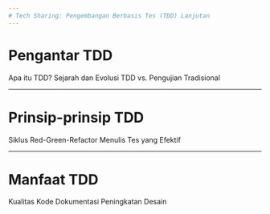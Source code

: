 ```yaml
---
# Tech Sharing: Pengembangan Berbasis Tes (TDD) Lanjutan
---
```


# Pengantar TDD
Apa itu TDD?
Sejarah dan Evolusi
TDD vs. Pengujian Tradisional

---

# Prinsip-prinsip TDD
Siklus Red-Green-Refactor
Menulis Tes yang Efektif

---

# Manfaat TDD
Kualitas Kode
Dokumentasi
Peningkatan Desain
